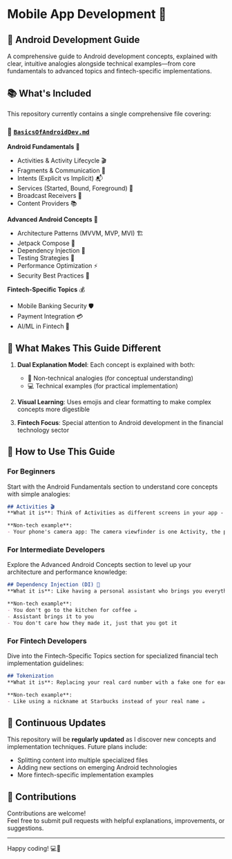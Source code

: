 # Mobile App Development 🚀

## 📱 Android Development Guide

A comprehensive guide to Android development concepts, explained with clear, intuitive analogies alongside technical examples—from core fundamentals to advanced topics and fintech-specific implementations.

## 📚 What's Included

This repository currently contains a single comprehensive file covering:

### 📄 [`BasicsOfAndroidDev.md`](BasicsOfAndroidDev.md)

**Android Fundamentals** 🤖
- Activities & Activity Lifecycle 🎬
- Fragments & Communication 🧩
- Intents (Explicit vs Implicit) 📬
- Services (Started, Bound, Foreground) 🎵
- Broadcast Receivers 📡
- Content Providers 📚

**Advanced Android Concepts** 🚀
- Architecture Patterns (MVVM, MVP, MVI) 🏗️
- Jetpack Compose 🎨
- Dependency Injection 💉
- Testing Strategies 🧪
- Performance Optimization ⚡
- Security Best Practices 🔐

**Fintech-Specific Topics** 💰
- Mobile Banking Security 🛡️
- Payment Integration 💳
- AI/ML in Fintech 🤖

## 🌟 What Makes This Guide Different

1. **Dual Explanation Model**: Each concept is explained with both:
   - 🧠 Non-technical analogies (for conceptual understanding)
   - 💻 Technical examples (for practical implementation)

2. **Visual Learning**: Uses emojis and clear formatting to make complex concepts more digestible

3. **Fintech Focus**: Special attention to Android development in the financial technology sector

## 🚀 How to Use This Guide

### For Beginners
Start with the Android Fundamentals section to understand core concepts with simple analogies:

```markdown
## Activities 🎬
**What it is**: Think of Activities as different screens in your app - like different rooms in a house.

**Non-tech example**:
- Your phone's camera app: The camera viewfinder is one Activity, the photo gallery is another Activity
```

### For Intermediate Developers
Explore the Advanced Android Concepts section to level up your architecture and performance knowledge:

```markdown
## Dependency Injection (DI) 💉
**What it is**: Like having a personal assistant who brings you everything you need

**Non-tech example**:
- You don't go to the kitchen for coffee ☕
- Assistant brings it to you
- You don't care how they made it, just that you got it
```

### For Fintech Developers
Dive into the Fintech-Specific Topics section for specialized financial tech implementation guidelines:

```markdown
## Tokenization
**What it is**: Replacing your real card number with a fake one for each transaction

**Non-tech example**:
- Like using a nickname at Starbucks instead of your real name ☕
```

## 🔄 Continuous Updates

This repository will be **regularly updated** as I discover new concepts and implementation techniques. Future plans include:
- Splitting content into multiple specialized files
- Adding new sections on emerging Android technologies
- More fintech-specific implementation examples

## 📌 Contributions

Contributions are welcome!  
Feel free to submit pull requests with helpful explanations, improvements, or suggestions.

---

Happy coding! 💻🎯
